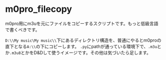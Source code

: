 # m0pro_filecopy

m0pro用にm3uを元にファイルをコピーするスクリプトです。もっと低級言語で書くべきです。

`D:\\My music\My music\\`下にあるディレクトリ構造を、普通にやるとm0proの直下となる`A:\\`の下にコピーします。
`.py`にpathが通っている環境下で、`.m3u`とか`.m3u8`とかをD&Dして使うイメージです。その他は気づいたら足します。
